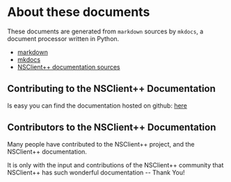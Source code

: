 # About these documents

These documents are generated from `markdown` sources by `mkdocs`, a document processor written in Python.

*   [markdown](http://daringfireball.net/projects/markdown/syntax)
*   [mkdocs](http://www.mkdocs.org/)
*   [NSClient++ documentation sources](https://github.com/mickem/nscp-docs)

## Contributing to the NSClient++ Documentation

Is easy you can find the documentation hosted on github: [here](https://github.com/mickem/nscp-docs)

## Contributors to the NSClient++ Documentation

Many people have contributed to the NSClient++ project, and the NSClient++ documentation.  

It is only with the input and contributions of the NSClient++ community
that NSClient++ has such wonderful documentation -- Thank You!

